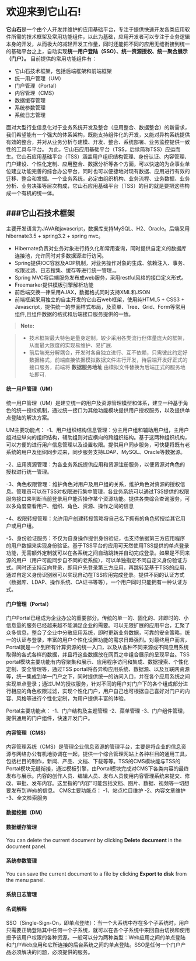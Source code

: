 欢迎来到它山石!
============

**它山石**是一个由个人开发并维护的应用基础平台，专注于提供快速开发各类应用软件所需的技术框架及常用功能组件，以此为基础，应用开发者可以专注于业务逻辑本身的开发，从而极大的减轻开发工作量，同时还能把不同的应用无缝衔接到统一的基础平台之上，自动实现**统一用户登陆（SSO）、统一资源授权、统一聚合展示（门户）。**  目前提供的常用功能组件有：

- 它山石技术框架，包括后端框架和前端框架
- 统一用户管理（UM）
- 门户管理（Portal）
- 内容管理（CMS）
- 数据缓存管理
- 系统参数管理
- 系统日志管理

面对大型行业信息化对于业务系统开发及整合（应用整合、数据整合）的新需求，我们希望能有一个强大的体系架构，既能支持组件化的开发，又能对异构系统提供有效的整合，并对从业务分析与建模、开发、整合、系统部署、业务监控提供一致性的工具与平台。 为此，它山石应用基础平台（TSS，后续简称TSS）应运而生。它山石应用基础平台（TSS）涵盖用户组织结构管理、身份认证、内容管理、门户建设、个性化定制、应用整合、数据分析等各个方面，可以快速的为企事业单位建立功能完善的综合办公平台，同时也可以便捷地对现有数据、应用进行有效的迁移、整合和发掘。一个业务系统，必定由组织机构、业务流程、业务数据、业务分析、业务决策等层次构成，它山石应用基础平台（TSS）的目的就是要把这些构成一个有机的统一体。


###它山石技术框架
-------------

主要开发语言为JAVA和javascript，数据库支持MySQL、H2、Oracle。后端采用hibernate3.5 + spring3.2 + spring mvc。

- Hibernate负责对业务对象进行持久化和常用查询，同时提供自定义的数据库连接池，允许同时对多数据源进行访问。
- Spring提供IOC容器及AOP机制，对业务操作对象的生成、依赖注入、事务、权限过滤、日志搜集、缓存等进行统一管理，。
- Spring MVC将后端服务发布成web服务，采用restful风格的接口定义形式。
- Freemarker提供模板引擎解析功能
- 前后端交换一律采用AJAX，数据格式同时支持XML和JSON
- 前端框架采用独立的自主开发的它山石web框架，使用纯HTML5 + CSS3 + Javascript，提供统一的界面样式布局，及菜单、Tree、Grid、Form等常用组件,且组件数据的格式和后端接口服务提供的一致。

> **Note:**

> - 技术框架最大特色是量身定制，较少采用各类流行但体量庞大的框架，从而最大限度的实现易维护、易扩展.
> - 前后端充分解耦合，开发时各自独立进行、互不依赖，只需彼此约定好数据格式，前端直接依据模拟数据文件进行开发，待后端开发好正式的接口服务，前端将 **数据服务地址** 由模拟文件替换为后端正式的服务地址即可.

#### 统一用户管理（UM）

统一用户管理（UM）是建立统一的用户及资源管理模型和体系，建立一种基于角色的统一授权机制，通过统一接口为其他功能模块提供用户授权服务，以及提供单点登陆的解决方案。

UM主要功能点：
-1、用户组织结构信息管理：分主用户组和辅助用户组，主用户组对应纵向的组织结构，辅助组则对应横向的跨组织结构。基于这两种组织机构，可以方便的进行用户信息管理以及设置权限。提供用户同步服务，可快捷将既有老系统的用户及组织同步过来，同步服务支持LDAP、MySQL、Oracle等数据源。

-2、应用资源管理：为各业务系统提供应用和资源注册服务，以便资源对角色的授权进行统一管理。

-3、角色权限管理：维护角色对用户及用户组的关系，维护角色对资源的授权信息。管理员可以在TSS对权限进行集中管理，各业务系统可以通过TSS提供的权限服务接口来判断当前登录用户能否操作某个资源功能。提供各类综合查询服务，可以多角度查看用户、组织、角色、资源、操作之间的信息

-4、权限转授管理：允许用户创建转授策略将自己名下拥有的角色转授给其它用户或用户组。

-5、身份验证服务：不仅为自身操作提供身份验证，也支持依据第三方应用程序的用户数据来实现身份验证。基于TSS平台的应用可天然使用TSS提供的单点登录功能，无需额外定制就可以在各系统之间自动跳转并自动完成登录。如果是不同来源的用户（用户可能同步自不同的老系统），可以单独指定不同自定义身份验证方式。同时还支持反向登录，即用户先登录第三方应用，再跳转至基于TSS的应用，通过自定义身份识别器可以实现自动在TSS应用完成登录。提供不同的认证方式（数据库、LDAP、操作系统、CA证书等等），一个用户同时只能拥有一种认证方式。

#### 门户管理（Portal）

门户Portal已经成为企业办公的重要部分。传统的单一的、固化的、非即时的、小信息量的服务已经越来越不能满足企业的需要。可以无限扩展的应用平台，汇聚了众多信息，整合了企业中分散应用系统，即时更新业务数据，可靠的安全策略，统一的认证与登录，丰富的用户个性化设置功能的需求日趋强烈。对最终用户而言，Portal就是一个到所有计算资源的统一入口，以及从各种不同来源或不同应用系统取得的各式各样的数据，并且将这些数据放在网页之中组合展示的呈现平台。TSS portal模块主要功能有内容聚集和展示、应用程序访问和集成、数据搜索、个性化定制、安全管理等，通过TSS portal将各异构应用系统、数据源、以及互联网资源等，统一集成到单一门户之下，同时提供统一的访问入口，并在各个应用系统之间实现单点登录；通过UM的授权服务，针对不同的用户对门户下的各个组成部分进行相应的角色权限过滤，实现个性化门户，用户自己也可根据自己喜好对门户的内容、风格等进行个性化定制，为用户提供丰富的体验。

Portal主要功能点：
-1、门户结构及主题管理
-2、菜单管理
-3、门户组件管理，提供通用的门户组件，快速开发门户。

#### 内容管理（CMS）

内容管理系统（CMS）是管理企业信息资源的管理平台，主要是将企业的信息资源与网络办公有机地协调在一起，提供一个综合管理网站上各种栏目的通用工具，包括栏目的制作，新闻、产品、文档、下载等等。TSS的CMS模块能与TSS的Portal模块无缝衔接，通过模板引擎，由Portal模块完成对CMS下各类内容的最终发布与展示。内容的创作人员、编辑人员、发布人员使用内容管理系统来提交、修改、审批、发布内容。这里指的“内容”可能包括文档、图片、数据、视频等一切想要发布到Web的信息。
CMS主要功能点：
-1、站点栏目维护
-2、内容文章维护
-3、全文检索服务

#### 数据挖掘（DM）

#### 数据缓存管理

You can delete the current document by clicking <i class="icon-trash"></i> **Delete document** in the document panel.

#### 系统参数管理

You can save the current document to a file by clicking <i class="icon-hdd"></i> **Export to disk** from the <i class="icon-provider-stackedit"></i> menu panel.

#### 系统日志管理

#### 名词解释
SSO（Single-Sign-On，即单点登陆）：当一个大系统中存在多个子系统时，用户只需要正确登陆其中任何一个子系统，就可以在各个子系统中来回自由切换和使用授予该用户权限的各种资源。一般可以分为两种类型：Web应用之间的单点登陆和门户Web应用和它所连接的后台系统之间的单点登陆。SSO是任何一个门户产品必须解决的问题，必须提供的服务。